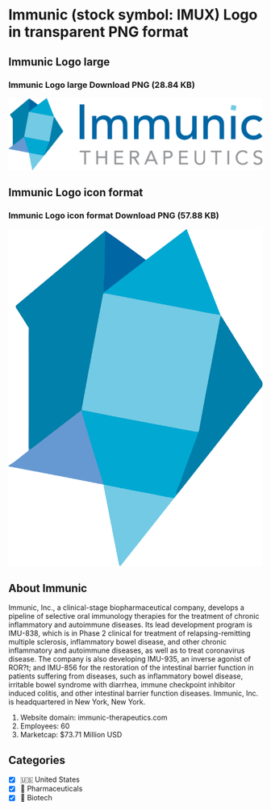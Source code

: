 # Immunic (stock symbol: IMUX) Logo in transparent PNG format

## Immunic Logo large

### Immunic Logo large Download PNG (28.84 KB)

![Immunic Logo large Download PNG (28.84 KB)](/img/orig/IMUX_BIG-215c3580.png)

## Immunic Logo icon format

### Immunic Logo icon format Download PNG (57.88 KB)

![Immunic Logo icon format Download PNG (57.88 KB)](/img/orig/IMUX-c4094d72.png)

## About Immunic

Immunic, Inc., a clinical-stage biopharmaceutical company, develops a pipeline of selective oral immunology therapies for the treatment of chronic inflammatory and autoimmune diseases. Its lead development program is IMU-838, which is in Phase 2 clinical for treatment of relapsing-remitting multiple sclerosis, inflammatory bowel disease, and other chronic inflammatory and autoimmune diseases, as well as to treat coronavirus disease. The company is also developing IMU-935, an inverse agonist of ROR?t; and IMU-856 for the restoration of the intestinal barrier function in patients suffering from diseases, such as inflammatory bowel disease, irritable bowel syndrome with diarrhea, immune checkpoint inhibitor induced colitis, and other intestinal barrier function diseases. Immunic, Inc. is headquartered in New York, New York.

1. Website domain: immunic-therapeutics.com
2. Employees: 60
3. Marketcap: $73.71 Million USD


## Categories
- [x] 🇺🇸 United States
- [x] 💊 Pharmaceuticals
- [x] 🧬 Biotech
